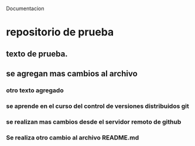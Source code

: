 Documentacion 

# repositorio de prueba

## texto de prueba.

## se agregan mas cambios al archivo 

### otro texto agregado

### se aprende en el curso del control de versiones distribuidos git
### se realizan mas cambios desde el servidor remoto de github

### Se realiza otro cambio al archivo README.md

